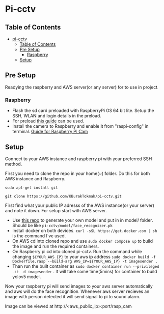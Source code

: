 # Pi-cctv
## Table of Contents
- [pi-cctv](#pi-cctv)
  - [Table of Contents](#table-of-contents)
  - [Pre Setup](#pre-setup)
    - [Raspberry](#raspberry)
  - [Setup](#setup)
    

## Pre Setup

  Readying the raspberry and AWS server(or any server) for to use in project.

### Raspberry

* Flash the sd card preloaded with RaspberryPi OS 64 bit lite. Setup the SSH, WLAN and login details in the preload.
* For preload [this guide](https://projects.raspberrypi.org/en/projects/raspberry-pi-setting-up/2) can be used.
* Install the camera to Raspberry and enable it from "raspi-config" in terminal. [Guide for Raspberry PI Cam](https://raspberrytips.com/install-camera-raspberry-pi/)

## Setup
  
  Connect to your AWS instance and raspberry pi with your preferred SSH method.
  
  First you need to clone the repo in your home(~) folder. Do this for both AWS instance and Raspberry.

 `sudo apt-get install git`
  
  `git clone https://github.com/KBurakTokmak/pi-cctv.git`

  First find what your public IP adresss of the AWS instance(or your server) and note it down. For setup start with AWS server. 
* Use [this repo](https://github.com/arsfutura/face-recognition) to generate your own model and put in in model/ folder. Should be like `pi-cctv/model/face_recognizer.pk`
* Install docker on both devices. `curl -sSL https://get.docker.com | sh` is the command I`ve used.
* On AWS cd into cloned repo and use `sudo docker compose up` to build the image and run the required containers.
* On Raspberry pi cd into cloned pi-cctv. Run the command while changing `${YOUR_AWS_IP}` to your aws ip address `sudo docker build -f Dockerfile.rasp --build-arg AWS_IP=${YOUR_AWS_IP} -t imagesender .`
* Than run the built container as `sudo docker container run --privileged -it -d imagesender` . It will take some time(5mins) for container to build yolov5 model.

Now your raspberry pi will send images to your aws server automatically and aws will do the face recognition. Whenever aws server recieves an image with person detected it will send signal to pi to sound alarm.

Image can be viewed at http://<aws_public_ip>:port/rasp_cam
